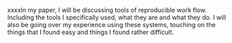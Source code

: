 xxxxIn my paper, I will be discussing tools of reproducible work flow.  Including the tools I specifically used, what they are and what they do.  I will also be going over my experience using these systems, touching on the things that I found easy and things I found rather difficult.  

